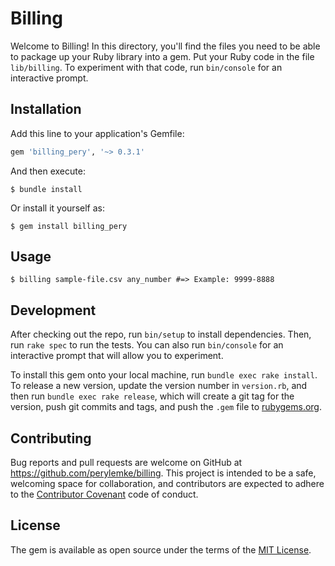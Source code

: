 # Billing

Welcome to Billing! In this directory, you'll find the files you need to be able to package up your Ruby library into a gem. Put your Ruby code in the file `lib/billing`. To experiment with that code, run `bin/console` for an interactive prompt.

## Installation

Add this line to your application's Gemfile:

```ruby
gem 'billing_pery', '~> 0.3.1'
```

And then execute:

    $ bundle install

Or install it yourself as:

    $ gem install billing_pery

## Usage

    $ billing sample-file.csv any_number #=> Example: 9999-8888

## Development

After checking out the repo, run `bin/setup` to install dependencies. Then, run `rake spec` to run the tests. You can also run `bin/console` for an interactive prompt that will allow you to experiment.

To install this gem onto your local machine, run `bundle exec rake install`. To release a new version, update the version number in `version.rb`, and then run `bundle exec rake release`, which will create a git tag for the version, push git commits and tags, and push the `.gem` file to [rubygems.org](https://rubygems.org).

## Contributing

Bug reports and pull requests are welcome on GitHub at https://github.com/perylemke/billing. This project is intended to be a safe, welcoming space for collaboration, and contributors are expected to adhere to the [Contributor Covenant](http://contributor-covenant.org) code of conduct.


## License

The gem is available as open source under the terms of the [MIT License](http://opensource.org/licenses/MIT).
